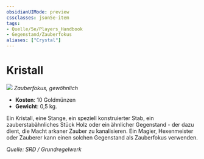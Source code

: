 ```yaml
---
obsidianUIMode: preview
cssclasses: json5e-item
tags:
- Quelle/5e/Players_Handbook
- Gegenstand/Zauberfokus
aliases: ["Crystal"]
---
```

# Kristall
![](../../../99%20-%20Setup/Files/Bildersammlung/Symbolik/Gegenstände.webp#token)
*Zauberfokus, gewöhnlich*  

- **Kosten**: 10 Goldmünzen
- **Gewicht**: 0,5 kg.

Ein Kristall, eine Stange, ein speziell konstruierter Stab, ein zauberstabähnliches Stück Holz oder ein ähnlicher Gegenstand - der dazu dient, die Macht arkaner Zauber zu kanalisieren. Ein Magier, Hexenmeister oder Zauberer kann einen solchen Gegenstand als Zauberfokus verwenden.

*Quelle: SRD / Grundregelwerk*